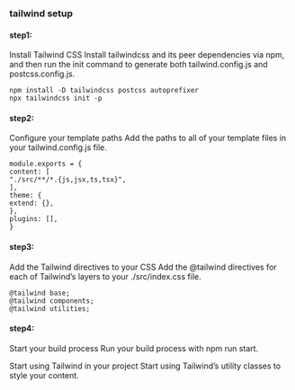### tailwind setup

#### step1:

Install Tailwind CSS
Install tailwindcss and its peer dependencies via npm, and then run the init command to generate both tailwind.config.js and postcss.config.js.

```
npm install -D tailwindcss postcss autoprefixer
npx tailwindcss init -p
```

#### step2:

Configure your template paths
Add the paths to all of your template files in your tailwind.config.js file.

```
module.exports = {
content: [
"./src/**/*.{js,jsx,ts,tsx}",
],
theme: {
extend: {},
},
plugins: [],
}
```

#### step3:

Add the Tailwind directives to your CSS
Add the @tailwind directives for each of Tailwind’s layers to your ./src/index.css file.

```
@tailwind base;
@tailwind components;
@tailwind utilities;
```

#### step4:

Start your build process
Run your build process with npm run start.

Start using Tailwind in your project
Start using Tailwind’s utility classes to style your content.
